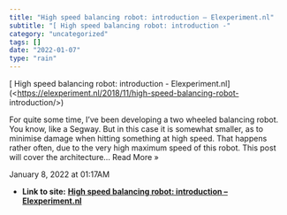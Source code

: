 ```yaml
---
title: "High speed balancing robot: introduction – Elexperiment.nl"
subtitle: "[ High speed balancing robot: introduction -"
category: "uncategorized"
tags: []
date: "2022-01-07"
type: "rain"
---
```

[ High speed balancing robot: introduction -
Elexperiment.nl](<https://elexperiment.nl/2018/11/high-speed-balancing-robot-
introduction/>)

For quite some time, I’ve been developing a two wheeled balancing robot. You
know, like a Segway. But in this case it is somewhat smaller, as to minimise
damage when hitting something at high speed. That happens rather often, due to
the very high maximum speed of this robot. This post will cover the
architecture… Read More »

January 8, 2022 at 01:17AM


* **Link to site:** **[High speed balancing robot: introduction – Elexperiment.nl](None)**